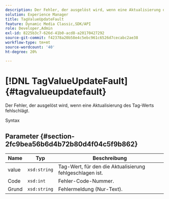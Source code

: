```yaml
---
description: Der Fehler, der ausgelöst wird, wenn eine Aktualisierung des Tag-Werts fehlschlägt.
solution: Experience Manager
title: TagValueUpdateFault
feature: Dynamic Media Classic,SDK/API
role: Developer,Admin
exl-id: 8225b3c7-626d-41b0-acd8-a20170427292
source-git-commit: f42378a20b58e4c5ebc961c6526d7cecabc2ae38
workflow-type: tm+mt
source-wordcount: '40'
ht-degree: 20%

---
```


# [!DNL TagValueUpdateFault]{#tagvalueupdatefault}

Der Fehler, der ausgelöst wird, wenn eine Aktualisierung des Tag-Werts fehlschlägt.

Syntax

## Parameter {#section-2fc9bea56b6d4b72b80d4f04c5f9b862}

| Name | Typ | Beschreibung |
|---|---|---|
| value | `xsd:string` | Tag-Wert, für den die Aktualisierung fehlgeschlagen ist. |
| Code | `xsd:int` | Fehler-Code-Nummer. |
| Grund | `xsd:string` | Fehlermeldung (Nur-Text). |
